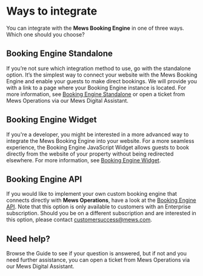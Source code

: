 # Ways to integrate

You can integrate with the __Mews Booking Engine__ in one of three ways. Which one should you choose?

## Booking Engine Standalone

If you’re not sure which integration method to use, go with the standalone option. It’s the simplest way to connect your website with the Mews Booking Engine and enable your guests to make direct bookings.
We will provide you with a link to a page where your Booking Engine instance is located. For more information, see [Booking Engine Standalone](../booking-engine-standalone/README.md) or open a ticket from Mews Operations via our Mews Digital Assistant.

## Booking Engine Widget

If you're a developer, you might be interested in a more advanced way to integrate the Mews Booking Engine into your website. For a more seamless experience, the Booking Engine JavaScript Widget allows guests to book directly from the website of your property without being redirected elsewhere.
For more information, see [Booking Engine Widget](../booking-engine-widget/README.md).

## Booking Engine API

If you would like to implement your own custom booking engine that connects directly with __Mews Operations__, have a look at the [Booking Engine API](../booking-engine-api/README.md).
Note that this option is only available to customers with an Enterprise subscription. Should you be on a different subscription and are interested in this option, please contact [customersuccess@mews.com](mailto:customersuccess@mews.com).

## Need help?

Browse the Guide to see if your question is answered, but if not and you need further assistance, you can open a ticket from Mews Operations via our Mews Digital Assistant.
